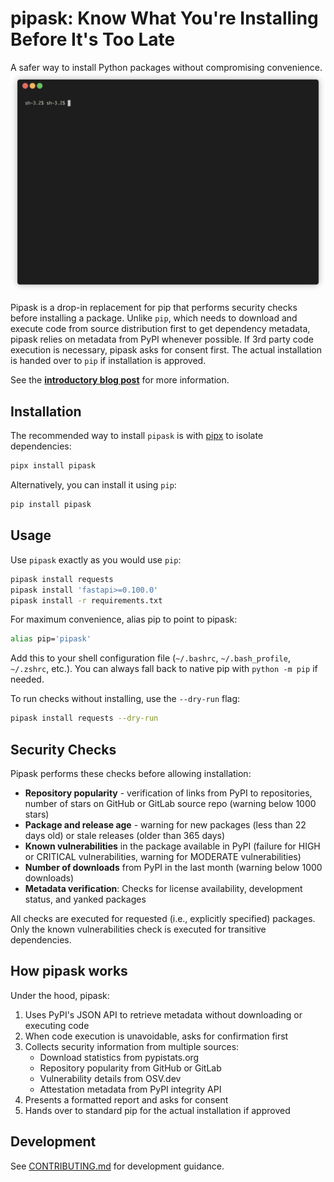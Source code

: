 # pipask: Know What You're Installing Before It's Too Late
A safer way to install Python packages without compromising convenience.
![pipask-demo](https://github.com/feynmanix/pipask/blob/main/.github/pipask-demo.gif?raw=true)

Pipask is a drop-in replacement for pip that performs security checks before installing a package.
Unlike `pip`, which needs to download and execute code from source distribution first to get dependency metadata, 
pipask relies on metadata from PyPI whenever possible. If 3rd party code execution is necessary, pipask asks for consent first.
The actual installation is handed over to `pip` if installation is approved.

See the **[introductory blog post](https://medium.com/data-science-collective/pipask-know-what-youre-installing-before-it-s-too-late-2a6afce80987)** for more information.

## Installation

The recommended way to install `pipask` is with [pipx](https://pipx.pypa.io/stable/#install-pipx) to isolate dependencies:
```bash
pipx install pipask
```

Alternatively, you can install it using `pip`:
```bash
pip install pipask
```
    
## Usage

Use `pipask` exactly as you would use `pip`:
```bash
pipask install requests
pipask install 'fastapi>=0.100.0'
pipask install -r requirements.txt
```

For maximum convenience, alias pip to point to pipask:
```bash
alias pip='pipask'
```

Add this to your shell configuration file (`~/.bashrc`, `~/.bash_profile`, `~/.zshrc`, etc.). You can always fall back to native pip with `python -m pip` if needed.

To run checks without installing, use the `--dry-run` flag:
```bash
pipask install requests --dry-run
```

## Security Checks

Pipask performs these checks before allowing installation:

* **Repository popularity** - verification of links from PyPI to repositories, number of stars on GitHub or GitLab source repo (warning below 1000 stars)
* **Package and release age** - warning for new packages (less than 22 days old) or stale releases (older than 365 days)
* **Known vulnerabilities** in the package available in PyPI (failure for HIGH or CRITICAL vulnerabilities, warning for MODERATE vulnerabilities)
* **Number of downloads** from PyPI in the last month (warning below 1000 downloads)
* **Metadata verification**: Checks for license availability, development status, and yanked packages

All checks are executed for requested (i.e., explicitly specified) packages. Only the known vulnerabilities check is executed for transitive dependencies.

## How pipask works

Under the hood, pipask:

1. Uses PyPI's JSON API to retrieve metadata without downloading or executing code
2. When code execution is unavoidable, asks for confirmation first
3. Collects security information from multiple sources:
   - Download statistics from pypistats.org
   - Repository popularity from GitHub or GitLab
   - Vulnerability details from OSV.dev
   - Attestation metadata from PyPI integrity API
4. Presents a formatted report and asks for consent
5. Hands over to standard pip for the actual installation if approved

## Development
See [CONTRIBUTING.md](https://github.com/feynmanix/pipask/blob/main/CONTRIBUTING.md) for development guidance.
